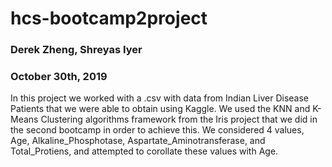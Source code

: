 # hcs-bootcamp2project

### Derek Zheng, Shreyas Iyer
### October 30th, 2019


In this project we worked with a .csv with data from Indian Liver Disease Patients that we were able to obtain using Kaggle. We used the KNN and K-Means Clustering algorithms framework from the Iris project that we did in the second bootcamp in order to achieve this. We considered 4 values, Age, Alkaline_Phosphotase, Aspartate_Aminotransferase, and Total_Protiens, and attempted to corollate these values with Age. 